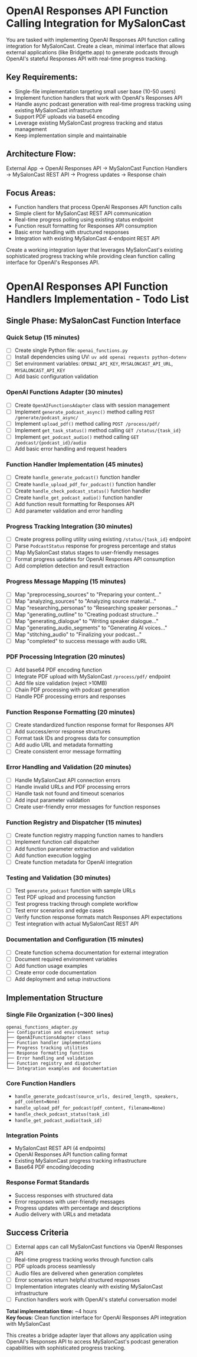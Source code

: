 # OpenAI Responses API Function Calling Integration for MySalonCast

You are tasked with implementing OpenAI Responses API function calling integration for MySalonCast. Create a clean, minimal interface that allows external applications (like Bridgette.app) to generate podcasts through OpenAI's stateful Responses API with real-time progress tracking.

## Key Requirements:

- Single-file implementation targeting small user base (10-50 users)
- Implement function handlers that work with OpenAI's Responses API
- Handle async podcast generation with real-time progress tracking using existing MySalonCast infrastructure
- Support PDF uploads via base64 encoding
- Leverage existing MySalonCast progress tracking and status management
- Keep implementation simple and maintainable

## Architecture Flow:
External App → OpenAI Responses API → MySalonCast Function Handlers → MySalonCast REST API → Progress updates → Response chain

## Focus Areas:

- Function handlers that process OpenAI Responses API function calls
- Simple client for MySalonCast REST API communication
- Real-time progress polling using existing status endpoint
- Function result formatting for Responses API consumption
- Basic error handling with structured responses
- Integration with existing MySalonCast 4-endpoint REST API

Create a working integration layer that leverages MySalonCast's existing sophisticated progress tracking while providing clean function calling interface for OpenAI's Responses API.

# OpenAI Responses API Function Handlers Implementation - Todo List

## Single Phase: MySalonCast Function Interface

### Quick Setup (15 minutes)

- [ ] Create single Python file: `openai_functions.py`
- [ ] Install dependencies using UV: `uv add openai requests python-dotenv`
- [ ] Set environment variables: `OPENAI_API_KEY`, `MYSALONCAST_API_URL`, `MYSALONCAST_API_KEY`
- [ ] Add basic configuration validation

### OpenAI Functions Adapter (30 minutes)

- [ ] Create `OpenAIFunctionsAdapter` class with session management
- [ ] Implement `generate_podcast_async()` method calling `POST /generate/podcast_async/`
- [ ] Implement `upload_pdf()` method calling `POST /process/pdf/`
- [ ] Implement `get_task_status()` method calling `GET /status/{task_id}`
- [ ] Implement `get_podcast_audio()` method calling `GET /podcast/{podcast_id}/audio`
- [ ] Add basic error handling and request headers

### Function Handler Implementation (45 minutes)

- [ ] Create `handle_generate_podcast()` function handler
- [ ] Create `handle_upload_pdf_for_podcast()` function handler
- [ ] Create `handle_check_podcast_status()` function handler
- [ ] Create `handle_get_podcast_audio()` function handler
- [ ] Add function result formatting for Responses API
- [ ] Add parameter validation and error handling

### Progress Tracking Integration (30 minutes)

- [ ] Create progress polling utility using existing `/status/{task_id}` endpoint
- [ ] Parse `PodcastStatus` response for progress percentage and status
- [ ] Map MySalonCast status stages to user-friendly messages
- [ ] Format progress updates for OpenAI Responses API consumption
- [ ] Add completion detection and result extraction

### Progress Message Mapping (15 minutes)

- [ ] Map "preprocessing_sources" to "Preparing your content..."
- [ ] Map "analyzing_sources" to "Analyzing source material..."
- [ ] Map "researching_personas" to "Researching speaker personas..."
- [ ] Map "generating_outline" to "Creating podcast structure..."
- [ ] Map "generating_dialogue" to "Writing speaker dialogue..."
- [ ] Map "generating_audio_segments" to "Generating AI voices..."
- [ ] Map "stitching_audio" to "Finalizing your podcast..."
- [ ] Map "completed" to success message with audio URL

### PDF Processing Integration (20 minutes)

- [ ] Add base64 PDF encoding function
- [ ] Integrate PDF upload with MySalonCast `/process/pdf/` endpoint
- [ ] Add file size validation (reject >10MB)
- [ ] Chain PDF processing with podcast generation
- [ ] Handle PDF processing errors and responses

### Function Response Formatting (20 minutes)

- [ ] Create standardized function response format for Responses API
- [ ] Add success/error response structures
- [ ] Format task IDs and progress data for consumption
- [ ] Add audio URL and metadata formatting
- [ ] Create consistent error message formatting

### Error Handling and Validation (20 minutes)

- [ ] Handle MySalonCast API connection errors
- [ ] Handle invalid URLs and PDF processing errors
- [ ] Handle task not found and timeout scenarios
- [ ] Add input parameter validation
- [ ] Create user-friendly error messages for function responses

### Function Registry and Dispatcher (15 minutes)

- [ ] Create function registry mapping function names to handlers
- [ ] Implement function call dispatcher
- [ ] Add function parameter extraction and validation
- [ ] Add function execution logging
- [ ] Create function metadata for OpenAI integration

### Testing and Validation (30 minutes)

- [ ] Test `generate_podcast` function with sample URLs
- [ ] Test PDF upload and processing function
- [ ] Test progress tracking through complete workflow
- [ ] Test error scenarios and edge cases
- [ ] Verify function response formats match Responses API expectations
- [ ] Test integration with actual MySalonCast REST API

### Documentation and Configuration (15 minutes)

- [ ] Create function schema documentation for external integration
- [ ] Document required environment variables
- [ ] Add function usage examples
- [ ] Create error code documentation
- [ ] Add deployment and setup instructions

## Implementation Structure

### Single File Organization (~300 lines)
```
openai_functions_adapter.py
├── Configuration and environment setup
├── OpenAIFunctionsAdapter class
├── Function handler implementations
├── Progress tracking utilities
├── Response formatting functions
├── Error handling and validation
├── Function registry and dispatcher
└── Integration examples and documentation
```

### Core Function Handlers

- `handle_generate_podcast(source_urls, desired_length, speakers, pdf_content=None)`
- `handle_upload_pdf_for_podcast(pdf_content, filename=None)`
- `handle_check_podcast_status(task_id)`
- `handle_get_podcast_audio(task_id)`

### Integration Points

- MySalonCast REST API (4 endpoints)
- OpenAI Responses API function calling format
- Existing MySalonCast progress tracking infrastructure
- Base64 PDF encoding/decoding

### Response Format Standards

- Success responses with structured data
- Error responses with user-friendly messages
- Progress updates with percentage and descriptions
- Audio delivery with URLs and metadata

## Success Criteria

- [ ] External apps can call MySalonCast functions via OpenAI Responses API
- [ ] Real-time progress tracking works through function calls
- [ ] PDF uploads process seamlessly
- [ ] Audio files are delivered when generation completes
- [ ] Error scenarios return helpful structured responses
- [ ] Implementation integrates cleanly with existing MySalonCast infrastructure
- [ ] Function handlers work with OpenAI's stateful conversation model

**Total implementation time:** ~4 hours  
**Key focus:** Clean function interface for OpenAI Responses API integration with MySalonCast

This creates a bridge adapter layer that allows any application using OpenAI's Responses API to access MySalonCast's podcast generation capabilities with sophisticated progress tracking.
